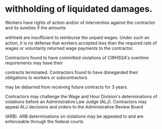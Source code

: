 # withholding of liquidated damages.

Workers have rights of action and/or of intervention against the contractor and its sureties if the amounts

withheld are insuﬃcient to reimburse the unpaid wages. Under such an action, it is no defense that workers accepted less than the required rate of wages or voluntarily returned wage payments to the contractor.

Contractors found to have committed violations of CWHSSA's overtime requirements may have their

contracts terminated. Contractors found to have disregarded their obligations to workers or subcontractors

may be debarred from receiving future contracts for 3 years.

Contractors may challenge the Wage and Hour Division's determinations of violations before an Administrative Law Judge (ALJ). Contractors may appeal ALJ decisions and orders to the Administrative Review Board

(ARB). ARB determinations on violations may be appealed to and are enforceable through the federal courts.
